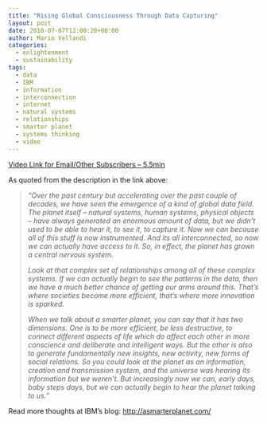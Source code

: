 ```yaml
---
title: "Rising Global Consciousness Through Data Capturing"
layout: post
date: 2010-07-07T12:00:28+00:00
author: Mario Vellandi
categories:
  - enlightenment
  - sustainability
tags:
  - data
  - IBM
  - information
  - interconnection
  - internet
  - natural systems
  - relationships
  - smarter planet
  - systems thinking
  - video
---
```

[Video Link for Email/Other Subscribers &#8211; 5.5min](http://www.youtube.com/watch?v=sfEbMV295Kk)

As quoted from the description in the link above:

> *&#8220;Over the past century but accelerating over the past couple of decades, we have seen the emergence of a kind of global data field. The planet itself &#8211; natural systems, human systems, physical objects &#8211; have always generated an enormous amount of data, but we didn&#8217;t used to be able to hear it, to see it, to capture it. Now we can because all of this stuff is now instrumented. And its all interconnected, so now we can actually have access to it. So, in effect, the planet has grown a central nervous system.*
>
> *Look at that complex set of relationships among all of these complex systems. If we can actually begin to see the patterns in the data, then we have a much better chance of getting our arms around this. That&#8217;s where societies become more efficient, that&#8217;s where more innovation is sparked.*
>
> *When we talk about a smarter planet, you can say that it has two dimensions. One is to be more efficient, be less destructive, to connect different aspects of life which do affect each other in more conscience and deliberate and intelligent ways. But the other is also to generate fundamentally new insights, new activity, new forms of social relations. So you could look at the planet as an information, creation and transmission system, and the universe was hearing its information but we weren&#8217;t. But increasingly now we can, early days, baby steps days, but we can actually begin to hear the planet talking to us.&#8221;*

Read more thoughts at IBM&#8217;s blog: <http://asmarterplanet.com/>

